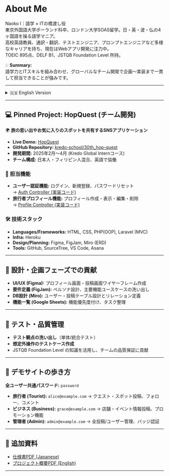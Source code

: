 # About Me
Naoko I｜語学 × ITの橋渡し役  
東京外国語大学ポーランド科卒、ロンドン大学SOAS留学。日・英・波・仏の4ヶ国語を操る語学マニア。  
高校英語教員、通訳・翻訳、テストエンジニア、プロンプトエンジニアなど多様なキャリアを持ち、現在はWebアプリ開発に注力中。  
TOEIC 895点、DELF B1、JSTQB Foundation Level 所持。  

💡 **Summary:**  
語学力とITスキルを組み合わせ、グローバルなチーム開発で企画〜実装まで一貫して担当できることが強みです。

---

<details>
<summary>🇬🇧 English Version</summary>

# About Me
Naoko I | Bridging Languages and IT  
A graduate of Tokyo University of Foreign Studies (Polish Studies) and an exchange student at SOAS University of London.  
Fluent in Japanese, English, Polish, and French. Professional background includes teaching, interpreting/translating, test engineering, and prompt engineering.  
Certifications: TOEIC 895, DELF B1, JSTQB Foundation Level.  

💡 **Summary:**  
I combine language expertise with IT skills, enabling me to contribute to international development teams across planning, implementation, and testing.

</details>

---

## 💻 Pinned Project: HopQuest (チーム開発)

🌍 **旅の思い出やお気に入りのスポットを共有するSNSアプリケーション**  
- **Live Demo:** [HopQuest](https://hopquest30th-af035b680d5f.herokuapp.com/home)  
- **GitHub Repository:** [kredo-school/30th_hop-quest](https://github.com/kredo-school/30th_hop-quest)  
- **開発期間:** 2025年2月〜4月 (Kredo Global Internコース)  
- **チーム構成:** 日本人・フィリピン人混合、英語で協働  

### 🔧 担当機能
- **ユーザー認証機能:** ログイン、新規登録、パスワードリセット  
  → [Auth Controller (実装コード)](https://github.com/kredo-school/30th_hop-quest/tree/main/app/Http/Controllers/Auth)  
- **旅行者プロフィール機能:** プロフィール作成・表示・編集・削除  
  → [Profile Controller (実装コード)](https://github.com/kredo-school/30th_hop-quest/blob/main/app/Http/Controllers/ProfileController.php)  

### 🛠 技術スタック
- **Languages/Frameworks:** HTML, CSS, PHP(OOP), Laravel (MVC)  
- **Infra:** Heroku  
- **Design/Planning:** Figma, FigJam, Miro (ERD)  
- **Tools:** GitHub, SourceTree, VS Code, Asana  

---

## 📐 設計・企画フェーズでの貢献
- **UI/UX (Figma):** プロフィール画面・投稿画面ワイヤーフレーム作成  
- **要件定義 (FigJam):** ペルソナ設計、主要機能ユースケースの洗い出し  
- **DB設計 (Miro):** ユーザー・投稿テーブル設計とリレーション定義  
- **機能一覧 (Google Sheets):** 機能優先度付け、タスク整理  

---

## 🧪 テスト・品質管理
- **テスト観点の洗い出し**（単体/統合テスト）  
- **想定外操作のテストケース作成**  
- JSTQB Foundation Level の知識を活用し、チームの品質保証に貢献  

---

## 🚀 デモサイトの歩き方
**全ユーザー共通パスワード:** `password`

- **旅行者 (Tourist):** `alice@example.com` → クエスト・スポット投稿、フォロー、コメント  
- **ビジネス (Business):** `grace@example.com` → 店舗・イベント情報投稿、プロモーション機能  
- **管理者 (Admin):** `admin@example.com` → 全投稿/ユーザー管理、バッジ認証  

---

## 📎 追加資料
- [仕様書PDF (Japanese)](./HopQuest仕様書.pdf)  
- [プロジェクト概要PDF (English)](./Hop%20Quest%20Project%20featured%20by%20Kredo%20Online.pdf)  

---
